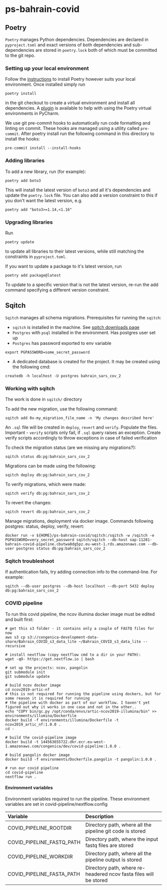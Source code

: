 # ps-bahrain-covid

## Poetry

`Poetry` manages Python dependencies. Dependencies are declared in `pyproject.toml` and exact versions of both dependencies and sub-dependencies are stored in `poetry.lock` both of which must be committed to the git repo.

### Setting up your local environment

Follow the [instructions](https://python-poetry.org/docs/) to install Poetry however suits your local environment. Once installed simply run

```commandline
poetry install
```

in the git checkout to create a virtual environment and install all dependencies. A [plugin](https://plugins.jetbrains.com/plugin/14307-poetry) is available to help with using the Poetry virtual environments in PyCharm.

We use git pre-commit hooks to automatically run code formatting and linting on commit. These hooks are managed using a utility called `pre-commit`. After poetry install run the following command in this directory to install the hooks:

```commandline
pre-commit install --install-hooks
```

### Adding libraries

To add a new library, run (for example):

```commandline
poetry add boto3
```

This will install the latest version of `boto3` and all it's dependencies and update the `poetry.lock` file. You can also add a version constraint to this if you don't want the latest version, e.g.

```commandline
poetry add "boto3>=1.14,<1.16"
```

### Upgrading libraries

Run

```commandline
poetry update
```

to update all libraries to their latest versions, while still matching the constraints in `pyproject.toml`.

If you want to update a package to it's latest version, run

```commandline
poetry add package@latest
```

To update to a specific version that is not the latest version, re-run the add command specifying a different version constraint.

## Sqitch

`Sqitch` manages all schema migrations. Prerequisites for running the `sqitch`:

* `sqitch` is installed in the machine. See [sqitch downloads page](https://sqitch.org/download/)
* `Postgres` with `psql` installed in the environment. Has postgres user set up
* `Postgres` has password exported to env variable
```commandline
export PGPASSWORD=some_secret_password
```
* A dedicated database is created for the project. It may be created using the following cmd:
```commandline
createdb -h localhost -U postgres bahrain_sars_cov_2
```

### Working with sqitch

The work is done in `sqitch/` directory

To add the new migration, use the following command:
```commandline
sqitch add 0x-my_migration_file_name -n 'My changes described here'
```
An `.sql` file will be created in `deploy`, `revert` and `verify`. Populate the files.
Important - `verify` scripts only fail, if `.sql` query raises an exception. Create verify scripts
accordingly to throw exceptions in case of failed verification

To check the migration status (are we missing any migrations?):
```commandline
sqitch status db:pg:bahrain_sars_cov_2
```

Migrations can be made using the following:
```commandline
sqitch deploy db:pg:bahrain_sars_cov_2
```

To verify migrations, which were made:
```commandline
sqitch verify db:pg:bahrain_sars_cov_2
```

To revert the changes:
```commandline
sqitch revert db:pg:bahrain_sars_cov_2
```

Manage migrations, deployment via docker image. Commands following postgres: status, deploy, verify, revert:
```commandline
docker run -v ${HOME}/ps-bahrain-covid/sqitch:/sqitch -w /sqitch -e PGPASSWORD=very_secret_password sqitch/sqitch --db-host sap-11281-bahrain-covid-pipeline.cbutwa8dg5pz.eu-west-1.rds.amazonaws.com --db-user postgres status db:pg:bahrain_sars_cov_2
```


### Sqitch troubleshoot

If authentication fails, try adding connection info to the command-line. For example:
```commandline
sqitch --db-user postgres --db-host localhost --db-port 5432 deploy db:pg:bahrain_sars_cov_2
```


### COVID pipeline

To run this covid pipeline, the ncov illumina docker image must be edited and built first:

```commandline
# get this s3 folder - it contains only a couple of FASTQ files for now
aws s3 cp s3://congenica-development-data-share/Bahrain_COVID_s3_data_lite ~/Bahrain_COVID_s3_data_lite --recursive

# install nextflow (copy nextflow cmd to a dir in your PATH):
wget -qO- https://get.nextflow.io | bash

# set up the projects: ncov, pangolin
git submodule init
git submodule update

# build ncov docker image
cd ncov2019-artic-nf
# this is not required for running the pipeline using dockers, but for some reason it is required for running
# the pipeline with docker as part of our workflow. I haven't yet figured out why it works in one case and not in the other..
echo "COPY bin/qc.py /opt/conda/envs/artic-ncov2019-illumina/bin" >> environments/illumina/Dockerfile
docker build -f environments/illumina/Dockerfile -t ncov2019_artic_nf:1.0.0 .
cd -

# build the covid-pipeline image
docker build -t 144563655722.dkr.ecr.eu-west-1.amazonaws.com/congenica/dev/covid-pipeline:1.0.0 .

# build pangolin docker image
docker build -f environments/Dockerfile.pangolin -t pangolin:1.0.0 .

# run our covid pipeline
cd covid-pipeline
nextflow run .

```

#### Environment variables

Environment variables required to run the pipeline. These environment variables are set in covid-pipeline/nextflow.config

| Variable | Description |
| :---------------- | :---------------------------------------------------------------- |
| COVID_PIPELINE_ROOTDIR | Directory path, where all the pipeline git code is stored |
| COVID_PIPELINE_FASTQ_PATH | Directory path, where the input fastq files are stored |
| COVID_PIPELINE_WORKDIR | Directory path, where all the pipeline output is stored |
| COVID_PIPELINE_FASTA_PATH | Directory path, where re-headered ncov fasta files will be stored |
